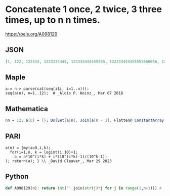 # Concatenate 1 once, 2 twice, 3 three times, up to n n times\.
https://oeis.org/A098129
## JSON
```JSON
[1, 122, 122333, 1223334444, 122333444455555, 122333444455555666666, 1223334444555556666667777777, 122333444455555666666777777788888888, 122333444455555666666777777788888888999999999]
```
## Maple
```Maple
a:= n-> parse(cat(seq(i$i, i=1..n))):
seq(a(n), n=1..12);  # _Alois P. Heinz_, Mar 07 2018
```
## Mathematica
```Mathematica
nn = 12; a[0] = {}; Do[Set[a[n], Join[a[n - 1], Flatten@ ConstantArray[IntegerDigits[n], n]]], {n, nn}]; Array[FromDigits @* a, nn] (* _Michael De Vlieger_, Mar 29 2023 *)
```
## PARI
```PARI
a(n) = {my(a=0,i,k);
  for(i=1,n, k = logint(i,10)+1;
    a = a*10^(i*k) + i*(10^(i*k)-1)/(10^k-1);
); return(a); } \\ _David Cleaver_, Mar 29 2023
```
## Python
```Python
def A098129(n): return int(''.join(str(j)*j for j in range(1,n+1))) # _Chai Wah Wu_, Mar 29 2023
```
